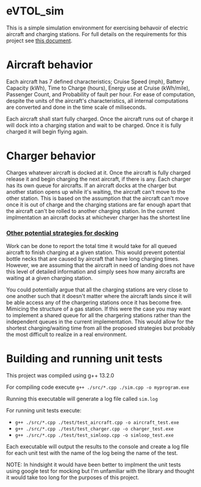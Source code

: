 # eVTOL_sim
This is a simple simulation environment for exercising behavoir of electric aircraft and charging stations. For full details on the requirements for this project see [this document](https://github.com/ritsilva/eVTOL_sim/blob/274978f71cffba0e9c7ea2ba12ef77372b367780/eVtol%20Simulation%20Problem%20-%20AnyTimeDomain%20V2.docx).

# Aircraft behavior
Each aircraft has 7 defined characteristics; Cruise Speed (mph), Battery Capacity (kWh), Time to Charge (hours), Energy use at Cruise (kWh/mile), Passenger Count, and Probability of fault per hour. For ease of computation, despite the units of the aircraft's characteristics, all internal computations are converted and done in the time scale of miliseconds. 

Each aircraft shall start fully charged. Once the aircraft runs out of charge it will dock into a charging station and wait to be charged. Once it is fully charged it will begin flying again.


# Charger behavior
Charges whatever aircraft is docked at it. Once the aircraft is fully charged release it and begin charging the next aircraft, if there is any. Each charger has its own queue for aircrafts. If an aircraft docks at the charger but another station opens up while it's waiting, the aircraft can't move to the other station. This is based on the assumption that the aircraft can't move once it is out of charge and the charging stations are far enough apart that the aircraft can't be rolled to another charging station. In the current implmentation an aircraft docks at whichever charger has the shortest line

### <ins>Other potential strategies for docking<ins>
Work can be done to report the total time it would take for all queued aircraft to finish charging at a given station. This would prevent potential bottle necks that are caused by aircraft that have long charging times. However, we are assuming that the aircraft in need of landing does not have this level of detailed information and simply sees how many aircrafts are waiting at a given charging station.

You could potentially argue that all the charging stations are very close to one another such that it doesn't matter where the aircraft lands since it will be able access any of the chargering stations once it has become free. Mimicing the structure of a gas station. If this were the case you may want to implement a shared queue for all the chargering stations rather than the independent queues in the current implementation. This would allow for the shortest charging/waiting time from all the proposed strategies but probably the most difficult to realize in a real environment.

# Building and running unit tests
This project was compiled using g++ 13.2.0

For compiling code execute ```g++ ./src/*.cpp ./sim.cpp -o myprogram.exe```

Running this executable will generate a log file called ```sim.log```

For running unit tests execute: 
- ```g++ ./src/*.cpp ./test/test_aircraft.cpp -o aircraft_test.exe```
- ```g++ ./src/*.cpp ./test/test_charger.cpp -o charger_test.exe```
- ```g++ ./src/*.cpp ./test/test_simloop.cpp -o simloop_test.exe```

Each executable will output the results to the console and create a log file for each unit test with the name of the log being the name of the test.

NOTE: In hindsight it would have been better to implment the unit tests using google test for mocking but I'm unfamiliar with the library and thought it would take too long for the purposes of this project. 
